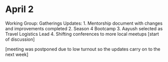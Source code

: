# April 2

Working Group: Gatherings
Updates: 1. Mentorship document with changes and improvements completed
2. Season 4 Bootcamp
3. Aayush selected as Travel Logistics Lead
4. Shifting conferences to more local meetups [start of discussion]

[meeting was postponed due to low turnout so the updates carry on to the next week]